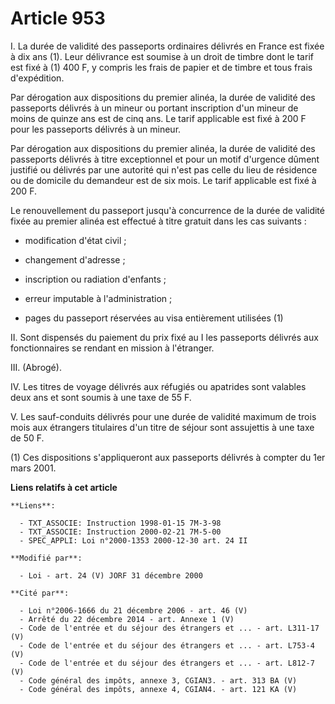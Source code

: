 # Article 953

I. La durée de validité des passeports ordinaires délivrés en France est fixée à dix ans (1). Leur délivrance est soumise à
un droit de timbre dont le tarif est fixé à (1) 400 F, y compris les frais de papier et de timbre et tous frais d'expédition.

Par dérogation aux dispositions du premier alinéa, la durée de validité des passeports délivrés à un mineur ou portant
inscription d'un mineur de moins de quinze ans est de cinq ans. Le tarif applicable est fixé à 200 F pour les passeports
délivrés à un mineur.

Par dérogation aux dispositions du premier alinéa, la durée de validité des passeports délivrés à titre exceptionnel et pour
un motif d'urgence dûment justifié ou délivrés par une autorité qui n'est pas celle du lieu de résidence ou de domicile du
demandeur est de six mois. Le tarif applicable est fixé à 200 F.

Le renouvellement du passeport jusqu'à concurrence de la durée de validité fixée au premier alinéa est effectué à titre
gratuit dans les cas suivants :

- modification d'état civil ;

- changement d'adresse ;

- inscription ou radiation d'enfants ;

- erreur imputable à l'administration ;

- pages du passeport réservées au visa entièrement utilisées (1)

II. Sont dispensés du paiement du prix fixé au I les passeports délivrés aux fonctionnaires se rendant en mission à
l'étranger.

III. (Abrogé).

IV. Les titres de voyage délivrés aux réfugiés ou apatrides sont valables deux ans et sont soumis à une taxe de 55 F.

V. Les sauf-conduits délivrés pour une durée de validité maximum de trois mois aux étrangers titulaires d'un titre de séjour
sont assujettis à une taxe de 50 F.

(1) Ces dispositions s'appliqueront aux passeports délivrés à compter du 1er mars 2001.

**Liens relatifs à cet article**

	**Liens**:

	  - TXT_ASSOCIE: Instruction 1998-01-15 7M-3-98
	  - TXT_ASSOCIE: Instruction 2000-02-21 7M-5-00
	  - SPEC_APPLI: Loi n°2000-1353 2000-12-30 art. 24 II

	**Modifié par**:

	  - Loi - art. 24 (V) JORF 31 décembre 2000

	**Cité par**:

	  - Loi n°2006-1666 du 21 décembre 2006 - art. 46 (V)
	  - Arrêté du 22 décembre 2014 - art. Annexe 1 (V)
	  - Code de l'entrée et du séjour des étrangers et ... - art. L311-17 (V)
	  - Code de l'entrée et du séjour des étrangers et ... - art. L753-4 (V)
	  - Code de l'entrée et du séjour des étrangers et ... - art. L812-7 (V)
	  - Code général des impôts, annexe 3, CGIAN3. - art. 313 BA (V)
	  - Code général des impôts, annexe 4, CGIAN4. - art. 121 KA (V)
